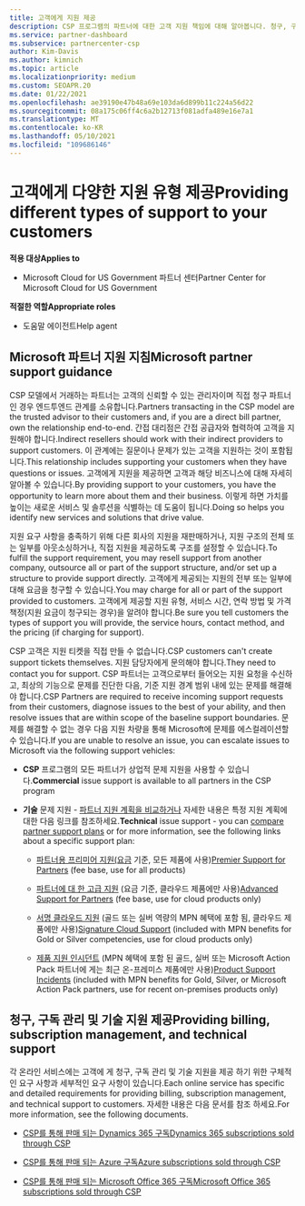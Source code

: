 ```yaml
---
title: 고객에게 지원 제공
description: CSP 프로그램의 파트너에 대한 고객 지원 책임에 대해 알아봅니다. 청구, 구독 관리 및 기술 문제에 대한 지원을 다룹니다.
ms.service: partner-dashboard
ms.subservice: partnercenter-csp
author: Kim-Davis
ms.author: kimnich
ms.topic: article
ms.localizationpriority: medium
ms.custom: SEOAPR.20
ms.date: 01/22/2021
ms.openlocfilehash: ae39190e47b48a69e103da6d899b11c224a56d22
ms.sourcegitcommit: 08a175c06ff4c6a2b12713f081adfa489e16e7a1
ms.translationtype: MT
ms.contentlocale: ko-KR
ms.lasthandoff: 05/10/2021
ms.locfileid: "109686146"
---
```

# <a name="providing-different-types-of-support-to-your-customers"></a><span data-ttu-id="eb13e-104">고객에게 다양한 지원 유형 제공</span><span class="sxs-lookup"><span data-stu-id="eb13e-104">Providing different types of support to your customers</span></span>

<span data-ttu-id="eb13e-105">**적용 대상**</span><span class="sxs-lookup"><span data-stu-id="eb13e-105">**Applies to**</span></span>

- <span data-ttu-id="eb13e-106">Microsoft Cloud for US Government 파트너 센터</span><span class="sxs-lookup"><span data-stu-id="eb13e-106">Partner Center for Microsoft Cloud for US Government</span></span>

<span data-ttu-id="eb13e-107">**적절한 역할**</span><span class="sxs-lookup"><span data-stu-id="eb13e-107">**Appropriate roles**</span></span>

- <span data-ttu-id="eb13e-108">도움말 에이전트</span><span class="sxs-lookup"><span data-stu-id="eb13e-108">Help agent</span></span>

## <a name="microsoft-partner-support-guidance"></a><span data-ttu-id="eb13e-109">Microsoft 파트너 지원 지침</span><span class="sxs-lookup"><span data-stu-id="eb13e-109">Microsoft partner support guidance</span></span>

<span data-ttu-id="eb13e-110">CSP 모델에서 거래하는 파트너는 고객의 신뢰할 수 있는 관리자이며 직접 청구 파트너인 경우 엔드투엔드 관계를 소유합니다.</span><span class="sxs-lookup"><span data-stu-id="eb13e-110">Partners transacting in the CSP model are the trusted advisor to their customers and, if you are a direct bill partner, own the relationship end-to-end.</span></span> <span data-ttu-id="eb13e-111">간접 대리점은 간접 공급자와 협력하여 고객을 지원해야 합니다.</span><span class="sxs-lookup"><span data-stu-id="eb13e-111">Indirect resellers should work with their indirect providers to support customers.</span></span> <span data-ttu-id="eb13e-112">이 관계에는 질문이나 문제가 있는 고객을 지원하는 것이 포함됩니다.</span><span class="sxs-lookup"><span data-stu-id="eb13e-112">This relationship includes supporting your customers when they have questions or issues.</span></span> <span data-ttu-id="eb13e-113">고객에게 지원을 제공하면 고객과 해당 비즈니스에 대해 자세히 알아볼 수 있습니다.</span><span class="sxs-lookup"><span data-stu-id="eb13e-113">By providing support to your customers, you have the opportunity to learn more about them and their business.</span></span> <span data-ttu-id="eb13e-114">이렇게 하면 가치를 높이는 새로운 서비스 및 솔루션을 식별하는 데 도움이 됩니다.</span><span class="sxs-lookup"><span data-stu-id="eb13e-114">Doing so helps you identify new services and solutions that drive value.</span></span>

<span data-ttu-id="eb13e-115">지원 요구 사항을 충족하기 위해 다른 회사의 지원을 재판매하거나, 지원 구조의 전체 또는 일부를 아웃소싱하거나, 직접 지원을 제공하도록 구조를 설정할 수 있습니다.</span><span class="sxs-lookup"><span data-stu-id="eb13e-115">To fulfill the support requirement, you may resell support from another company, outsource all or part of the support structure, and/or set up a structure to provide support directly.</span></span> <span data-ttu-id="eb13e-116">고객에게 제공되는 지원의 전부 또는 일부에 대해 요금을 청구할 수 있습니다.</span><span class="sxs-lookup"><span data-stu-id="eb13e-116">You may charge for all or part of the support provided to customers.</span></span> <span data-ttu-id="eb13e-117">고객에게 제공할 지원 유형, 서비스 시간, 연락 방법 및 가격 책정(지원 요금이 청구되는 경우)을 알려야 합니다.</span><span class="sxs-lookup"><span data-stu-id="eb13e-117">Be sure you tell customers the types of support you will provide, the service hours, contact method, and the pricing (if charging for support).</span></span>

<span data-ttu-id="eb13e-118">CSP 고객은 지원 티켓을 직접 만들 수 없습니다.</span><span class="sxs-lookup"><span data-stu-id="eb13e-118">CSP customers can't create support tickets themselves.</span></span> <span data-ttu-id="eb13e-119">지원 담당자에게 문의해야 합니다.</span><span class="sxs-lookup"><span data-stu-id="eb13e-119">They need to contact you for support.</span></span> <span data-ttu-id="eb13e-120">CSP 파트너는 고객으로부터 들어오는 지원 요청을 수신하고, 최상의 기능으로 문제를 진단한 다음, 기준 지원 경계 범위 내에 있는 문제를 해결해야 합니다.</span><span class="sxs-lookup"><span data-stu-id="eb13e-120">CSP Partners are required to receive incoming support requests from their customers, diagnose issues to the best of your ability, and then resolve issues that are within scope of the baseline support boundaries.</span></span> <span data-ttu-id="eb13e-121">문제를 해결할 수 없는 경우 다음 지원 차량을 통해 Microsoft에 문제를 에스컬레이션할 수 있습니다.</span><span class="sxs-lookup"><span data-stu-id="eb13e-121">If you are unable to resolve an issue, you can escalate issues to Microsoft via the following support vehicles:</span></span>

- <span data-ttu-id="eb13e-122">**CSP** 프로그램의 모든 파트너가 상업적 문제 지원을 사용할 수 있습니다.</span><span class="sxs-lookup"><span data-stu-id="eb13e-122">**Commercial** issue support is available to all partners in the CSP program</span></span>

- <span data-ttu-id="eb13e-123">**기술** 문제 지원 - [파트너 지원 계획을 비교하거나](https://partner.microsoft.com/support/partnersupport) 자세한 내용은 특정 지원 계획에 대한 다음 링크를 참조하세요.</span><span class="sxs-lookup"><span data-stu-id="eb13e-123">**Technical** issue support - you can [compare partner support plans](https://partner.microsoft.com/support/partnersupport) or for more information, see the following links  about a specific support plan:</span></span>

  - <span data-ttu-id="eb13e-124">[파트너용 프리미어 지원(요금](https://partner.microsoft.com/support/microsoft-services-premier-support) 기준, 모든 제품에 사용)</span><span class="sxs-lookup"><span data-stu-id="eb13e-124">[Premier Support for Partners](https://partner.microsoft.com/support/microsoft-services-premier-support) (fee base, use for all products)</span></span>

  - <span data-ttu-id="eb13e-125">[파트너에 대 한 고급 지원](https://partner.microsoft.com/support/advanced-cloud-support) (요금 기준, 클라우드 제품에만 사용)</span><span class="sxs-lookup"><span data-stu-id="eb13e-125">[Advanced Support for Partners](https://partner.microsoft.com/support/advanced-cloud-support) (fee base, use for cloud products only)</span></span>

  - <span data-ttu-id="eb13e-126">[서명 클라우드 지원](manage-your-partner-network-benefits.md) (골드 또는 실버 역량의 MPN 혜택에 포함 됨, 클라우드 제품에만 사용)</span><span class="sxs-lookup"><span data-stu-id="eb13e-126">[Signature Cloud Support](manage-your-partner-network-benefits.md) (included with MPN benefits for Gold or Silver competencies, use for cloud products only)</span></span>

  - <span data-ttu-id="eb13e-127">[제품 지원 인시던트](manage-your-partner-network-benefits.md) (MPN 혜택에 포함 된 골드, 실버 또는 Microsoft Action Pack 파트너에 게는 최근 온-프레미스 제품에만 사용)</span><span class="sxs-lookup"><span data-stu-id="eb13e-127">[Product Support Incidents](manage-your-partner-network-benefits.md) (included with MPN benefits for Gold, Silver, or Microsoft Action Pack partners, use for recent on-premises products only)</span></span>

## <a name="providing-billing-subscription-management-and-technical-support"></a><span data-ttu-id="eb13e-128">청구, 구독 관리 및 기술 지원 제공</span><span class="sxs-lookup"><span data-stu-id="eb13e-128">Providing billing, subscription management, and technical support</span></span> 

<span data-ttu-id="eb13e-129">각 온라인 서비스에는 고객에 게 청구, 구독 관리 및 기술 지원을 제공 하기 위한 구체적인 요구 사항과 세부적인 요구 사항이 있습니다.</span><span class="sxs-lookup"><span data-stu-id="eb13e-129">Each online service has specific and detailed requirements for providing billing, subscription management, and technical support to customers.</span></span> <span data-ttu-id="eb13e-130">자세한 내용은 다음 문서를 참조 하세요.</span><span class="sxs-lookup"><span data-stu-id="eb13e-130">For more information, see the following documents.</span></span>

- [<span data-ttu-id="eb13e-131">CSP를 통해 판매 되는 Dynamics 365 구독</span><span class="sxs-lookup"><span data-stu-id="eb13e-131">Dynamics 365 subscriptions sold through CSP</span></span>](https://www.microsoftpartnercommunity.com/t5/CSP/Microsoft-Partner-Support-Guidance/m-p/5262#M30)

- [<span data-ttu-id="eb13e-132">CSP를 통해 판매 되는 Azure 구독</span><span class="sxs-lookup"><span data-stu-id="eb13e-132">Azure subscriptions sold through CSP</span></span>](https://www.microsoftpartnercommunity.com/t5/CSP/Microsoft-Partner-Support-Guidance/m-p/5263#M31)

- [<span data-ttu-id="eb13e-133">CSP를 통해 판매 되는 Microsoft Office 365 구독</span><span class="sxs-lookup"><span data-stu-id="eb13e-133">Microsoft Office 365 subscriptions sold through CSP</span></span>](https://www.microsoftpartnercommunity.com/t5/CSP/Microsoft-Partner-Support-Guidance/m-p/5264#M32)
